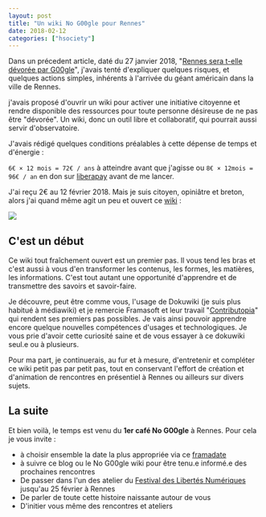 ```yaml
---
layout: post
title: "Un wiki No G00gle pour Rennes"
date: 2018-02-12
categories: ["hsociety"]
---
```


Dans un précedent article, daté du 27 janvier 2018, "[Rennes sera t-elle dévorée par G00gle](https://github.com/XavCC/xavcc.github.io/blob/master/_posts/2018-01-27-rennes.md)", j'avais tenté d'expliquer quelques risques, et quelques actions simples, inhérents à l'arrivée du géant américain dans la ville de Rennes.

j'avais proposé d'ouvrir un wiki pour activer une initiative citoyenne et rendre disponible des ressources pour toute personne désireuse de ne pas être "dévorée". Un wiki, donc un outil libre et collaboratif, qui pourrait aussi servir d'observatoire.

J'avais rédigé quelques conditions préalables à cette dépense de temps et d'énergie :

`6€ × 12 mois = 72€ / ans` à atteindre avant que j'agisse ou `8€ × 12mois = 96€ / an` en don sur [liberapay](https://liberapay.com/Xav.CC/donate) avant de me lancer.

J'ai reçu 2€ au 12 février 2018. Mais je suis citoyen, opiniâtre et breton, alors j'ai quand même agit un peu et ouvert ce [wiki](https://no-google.frama.wiki/start) :

![](https://framapic.org/AKDCi9xfzjfz/ZZqwyK2GKiNi)

## C'est un début

Ce wiki tout fraîchement ouvert est un premier pas. Il vous tend les bras et c'est aussi à vous d'en transformer les contenus, les formes, les matières, les informations. C'est tout autant une opportunité d'apprendre et de transmettre des savoirs et savoir-faire.

Je découvre, peut être comme vous, l'usage de Dokuwiki (je suis plus habitué à médiawiki) et je remercie Framasoft et  leur travail "[Contributopia](https://contributopia.org/fr/home/)" qui rendent ses premiers pas possibles. Je vais ainsi pouvoir apprendre encore quelque nouvelles compétences d'usages et technologiques. Je vous prie d'avoir cette curiosité saine et de vous essayer à ce dokuwiki seul.e ou à plusieurs.

Pour ma part, je continuerais, au fur et à mesure, d'entretenir et compléter ce wiki petit pas par petit pas, tout en conservant l'effort de création et d'animation de rencontres en présentiel à Rennes ou ailleurs sur divers sujets.

## La suite

Et bien voilà, le temps est venu du **1er café No G00gle** à Rennes. Pour cela je vous invite :
+ à choisir ensemble la date la plus appropriée via ce [framadate](https://framadate.org/DEvJpMqiFnGCM4tE)
+ à suivre ce blog ou le No G00gle wiki pour être tenu.e informé.e des prochaines rencontres
+ De passer dans l'un des atelier du [Festival des Libertés Numériques](https://fdln.insa-rennes.fr/) jusqu'au 25 février à Rennes
+ De parler de toute cette histoire naissante autour de vous
+ D'initier vous même des rencontres et ateliers
